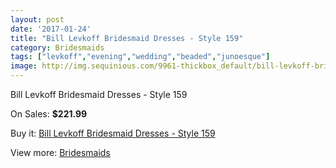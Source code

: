 ```yaml
---
layout: post
date: '2017-01-24'
title: "Bill Levkoff Bridesmaid Dresses - Style 159"
category: Bridesmaids
tags: ["levkoff","evening","wedding","beaded","junoesque"]
image: http://img.sequinious.com/9961-thickbox_default/bill-levkoff-bridesmaid-dresses-style-159.jpg
---
```

Bill Levkoff Bridesmaid Dresses - Style 159

On Sales: **$221.99**
<a href="https://www.sequinious.com/bridesmaids/4415-bill-levkoff-bridesmaid-dresses-style-159.html"><amp-img layout="responsive" width="600" height="600" src="//img.sequinious.com/9961-thickbox_default/bill-levkoff-bridesmaid-dresses-style-159.jpg" alt="Bill Levkoff Bridesmaid Dresses - Style 159 0" /></a>

Buy it: [Bill Levkoff Bridesmaid Dresses - Style 159](https://www.sequinious.com/bridesmaids/4415-bill-levkoff-bridesmaid-dresses-style-159.html "Bill Levkoff Bridesmaid Dresses - Style 159")

View more: [Bridesmaids](https://www.sequinious.com/3-bridesmaids "Bridesmaids")